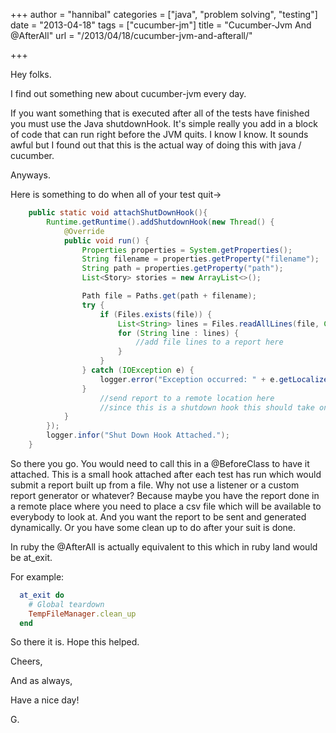 +++
author = "hannibal"
categories = ["java", "problem solving", "testing"]
date = "2013-04-18"
tags = ["cucumber-jm"]
title = "Cucumber-Jvm And @AfterAll"
url = "/2013/04/18/cucumber-jvm-and-afterall/"

+++

Hey folks.

I find out something new about cucumber-jvm every day.

If you want something that is executed after all of the tests have finished you must use the Java shutdownHook. It's simple really you add in a block of code that can run right before the JVM quits. I know I know. It sounds awful but I found out that this is the actual way of doing this with java / cucumber.

Anyways.

Here is something to do when all of your test quit->

~~~java
    public static void attachShutDownHook(){
        Runtime.getRuntime().addShutdownHook(new Thread() {
            @Override
            public void run() {
                Properties properties = System.getProperties();
                String filename = properties.getProperty("filename");
                String path = properties.getProperty("path");
                List<Story> stories = new ArrayList<>();

                Path file = Paths.get(path + filename);
                try {
                    if (Files.exists(file)) {
                        List<String> lines = Files.readAllLines(file, Charset.defaultCharset());
                        for (String line : lines) {
                            //add file lines to a report here
                        }
                    }
                } catch (IOException e) {
                    logger.error("Exception occurred: " + e.getLocalizedMessage());
                }
                    //send report to a remote location here
                    //since this is a shutdown hook this should take only a few seconds.
            }
        });
        logger.infor("Shut Down Hook Attached.");
    }
~~~

So there you go. You would need to call this in a @BeforeClass to have it attached. This is a small hook attached after each test has run which would submit a report built up from a file. Why not use a listener or a custom report generator or whatever? Because maybe you have the report done in a remote place where you need to place a csv file which will be available to everybody to look at. And you want the report to be sent and generated dynamically. Or you have some clean up to do after your suit is done.

In ruby the @AfterAll is actually equivalent to this which in ruby land would be at_exit.

For example:

~~~ruby
  at_exit do
    # Global teardown
    TempFileManager.clean_up
  end
~~~

So there it is. Hope this helped.

Cheers,

And as always,

Have a nice day!

G.
